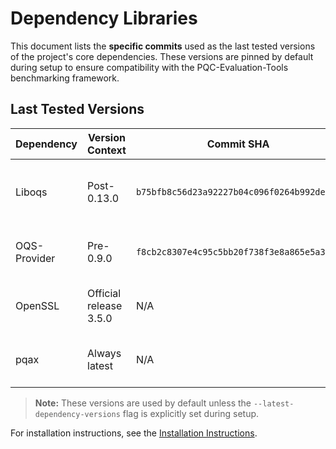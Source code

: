 # Dependency Libraries

This document lists the **specific commits** used as the last tested versions of the project's core dependencies. These versions are pinned by default during setup to ensure compatibility with the PQC-Evaluation-Tools benchmarking framework.

## Last Tested Versions

| **Dependency** | **Version Context**    | **Commit SHA**                             | **Notes**                                        |
|----------------|------------------------|--------------------------------------------|--------------------------------------------------|
| Liboqs         | Post-0.13.0            | `b75bfb8c56d23a92227b04c096f0264b992de874` | Commit after 0.13.0 release, before 0.14.0       |
| OQS-Provider   | Pre-0.9.0              | `f8cb2c8307e4c95c5bb20f738f3e8a865e5a3ad9` | Commit after 0.8.0, not yet part of 0.9.0 tag    |
| OpenSSL        | Official release 3.5.0 | N/A                                        | Downloaded as a fixed release tarball            |
| pqax           | Always latest          | N/A                                        | Pulled from latest `main` branch at install time |

> **Note:** These versions are used by default unless the `--latest-dependency-versions` flag is explicitly set during setup.

For installation instructions, see the [Installation Instructions](../README.md#installation-instructions).
